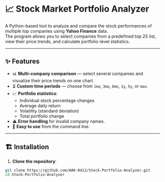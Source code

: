 # 📈 Stock Market Portfolio Analyzer

A Python-based tool to analyze and compare the stock performances of multiple top companies using **Yahoo Finance** data.  
The program allows you to select companies from a predefined top 25 list, view their price trends, and calculate portfolio-level statistics.

---

## ✨ Features
- 📊 **Multi-company comparison** — select several companies and visualize their price trends on one chart.
- ⏳ **Custom time periods** — choose from `1mo`, `3mo`, `6mo`, `1y`, `5y`, or `max`.
- 📈 **Portfolio statistics**:
  - Individual stock percentage changes
  - Average daily return
  - Volatility (standard deviation)
  - Total portfolio change
- ⚠ **Error handling** for invalid company names.
- 🎯 **Easy to use** from the command line.

---

## 🏗 Installation

1. **Clone the repository**:
```bash
git clone https://github.com/AAK-0412/Stock-Portfolio-Analyzer.git
cd Stock-Portfolio-Analyzer
